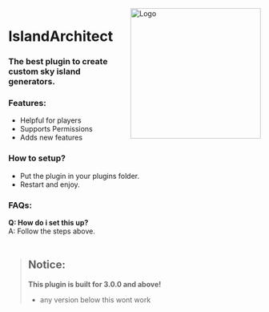 <img align="right" widht="auto" height="260" src="https://github.com/callumrawlinson/IslandArchitect/blob/stable/images/cn.png?raw=true" alt="Logo">

# IslandArchitect

### The best plugin to create custom sky island generators.

### Features:

 - Helpful for players
 - Supports Permissions
 - Adds new features

### How to setup?

 - Put the plugin in your plugins folder.
 - Restart and enjoy.
 
 ### FAQs:

**Q: How do i set this up?**<br />
A: Follow the steps above.<br /><br /> 

>## Notice: <br />
>**This plugin is built for 3.0.0 and above!**
>- any version below this wont work <br />
